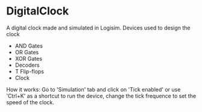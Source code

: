 # DigitalClock
 A digital clock made and simulated in Logisim.
 Devices used to design the clock
 - AND Gates
 - OR Gates
 - XOR Gates
 - Decoders
 - T Flip-flops
 - Clock

 How it works:
 Go to 'Simulation' tab and click on 'Tick enabled' or use 'Ctrl+K' as a shortcut to run the device, change the tick frequence to set the speed of the clock.
